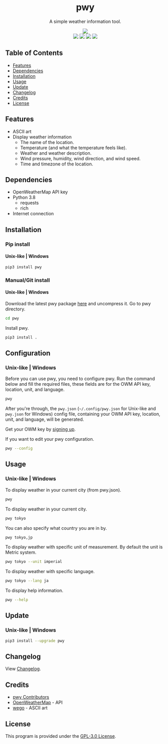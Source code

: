 <div align="center">
    <h1>pwy</h1>
    <p>A simple weather information tool.</p>
    <img src="https://raw.githubusercontent.com/cliegargo/cliegargo.github.io/master/images/pwy.png"><br>
    <a href="https://pypi.org/project/pwy"><img src="https://img.shields.io/pypi/v/pwy"></a>
    <a href="https://openweathermap.org/api"><img src="https://img.shields.io/badge/openweathermap-api-blue"></a>
    <a href="#"><img src="https://static.pepy.tech/personalized-badge/pwy?period=total&units=none&left_color=grey&right_color=blue&left_text=downloads"></a>
    <a href="https://github.com/cliegargo/pwy/blob/master/LICENSE"><img src="https://img.shields.io/pypi/l/pwy?color=blue"></a>
</div>


## Table of Contents
* [Features](#features)
* [Dependencies](#dependencies)
* [Installation](#installation)
* [Usage](#usage)
* [Update](#update)
* [Changelog](#changelog)
* [Credits](#credits)
* [License](#license)


## Features
* ASCII art
* Display weather information
    * The name of the location.
    * Temperature (and what the temperature feels like).
    * Weather and weather description.
    * Wind pressure, humidity, wind direction, and wind speed.
    * Time and timezone of the location.


## Dependencies
* OpenWeatherMap API key
* Python 3.8
    * requests
	* rich
* Internet connection


## Installation
### Pip install
#### Unix-like | Windows
```sh
pip3 install pwy
```

### Manual/Git install
#### Unix-like | Windows

Download the latest pwy package [here](https://github.com/cliegargo/pwy/releases/latest) and uncompress it.
Go to pwy directory.
```sh
cd pwy
```
Install pwy.
```sh
pip3 install .
```


## Configuration
### Unix-like | Windows
Before you can use pwy, you need to configure pwy. Run the command below and fill the required files, these fields are for the OWM API key, location, unit, and language.
```sh
pwy
```
After you're through, the `pwy.json` (`~/.config/pwy.json` for Unix-like and `pwy.json` for Windows) config file, containing your OWM API key, location, unit, and language, will be generated.

Get your OWM key by [signing up](https://home.openweathermap.org/users/sign_up).

If you want to edit your pwy configuration.
```sh
pwy --config
```


## Usage
### Unix-like | Windows
To display weather in your current city (from pwy.json).
```sh
pwy
```

To display weather in your current city.
```sh
pwy tokyo
```

You can also specify what country you are in by.
```sh
pwy tokyo,jp
```

To display weather with specific unit of measurement. By default the unit is Metric system.
```sh
pwy tokyo --unit imperial
```
To display weather with specific language.
```sh
pwy tokyo --lang ja
```
To display help information.
```sh
pwy --help
```


## Update
### Unix-like | Windows
```sh
pip3 install --upgrade pwy
```


## Changelog
View [Changelog](https://github.com/cliegargo/pwy/blob/master/CHANGELOG.md).


## Credits
* [pwy Contributors](https://github.com/cliegargo/pwy/graphs/contributors)
* [OpenWeatherMap](https://openweathermap.org/current) - API
* [wego](https://github.com/schachmat/wego) - ASCII art


## License
This program is provided under the [GPL-3.0 License](https://github.com/cliegargo/pwy/blob/master/LICENSE).
